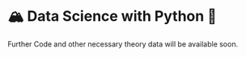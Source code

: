 # 🏔️ Data Science with Python 🐍

Further Code and other necessary theory data will be available soon.